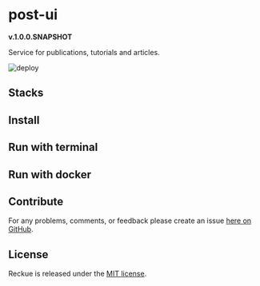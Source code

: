 # post-ui
**v.1.0.0.SNAPSHOT**

Service for publications, tutorials and articles.

![deploy](https://github.com/Reckue/post-ui/workflows/deploy/badge.svg)

## Stacks

## Install

## Run with terminal

## Run with docker

## Contribute
For any problems, comments, or feedback please create an issue [here on GitHub](https://github.com/Reckue/post-ui/issues).
<br>

## License
Reckue is released under the [MIT license](https://en.wikipedia.org/wiki/MIT_License).
